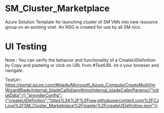 # SM_Cluster_Marketplace
Azure Solution Template for launching cluster of SM VMs into new resource group on an existing vnet.  An NSG is created for use by all SM nics.

# UI Testing
Note : You can verify the behavior and functionality of a CreateUiDefinition by Copy and pasteing or click on URL from #TestURL int
o your browser and navigate.

TestUrl :  https://portal.azure.com/#blade/Microsoft_Azure_Compute/CreateMultiVmWizardBlade/internal_bladeCallId/anything/internal_bladeCallerParams/{"initialData":{},"providerConfig":{"createUiDefinition":"https%3A%2F%2Fraw.githubusercontent.com%2FCJLove%2FSM_Cluster_Marketplace%2Fmaster%2FcreateUiDefinition.json"}}
